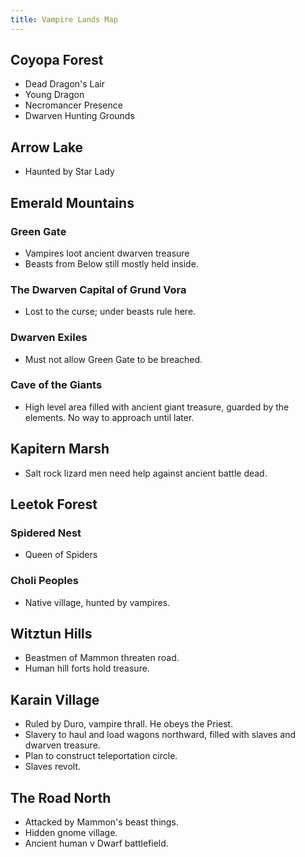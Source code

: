 ```yaml
---
title: Vampire Lands Map
---
```

## Coyopa Forest
- Dead Dragon's Lair
- Young Dragon
- Necromancer Presence
- Dwarven Hunting Grounds

## Arrow Lake
- Haunted by Star Lady

## Emerald Mountains
### Green Gate
- Vampires loot ancient dwarven treasure
- Beasts from Below still mostly held inside.
### The Dwarven Capital of Grund Vora
- Lost to the curse; under beasts rule here.
### Dwarven Exiles
- Must not allow Green Gate to be breached.
### Cave of the Giants
- High level area filled with ancient giant treasure, guarded by the elements. No way to approach until later.

## Kapitern Marsh
- Salt rock lizard men need help against ancient battle dead.

## Leetok Forest
### Spidered Nest
- Queen of Spiders
### Choli Peoples
- Native village, hunted by vampires.

## Witztun Hills
- Beastmen of Mammon threaten road.
- Human hill forts hold treasure.

## Karain Village
- Ruled by Duro, vampire thrall. He obeys the Priest.
- Slavery to haul and load wagons northward, filled with slaves and dwarven treasure.
- Plan to construct teleportation circle.
- Slaves revolt.

## The Road North
- Attacked by Mammon's beast things.
- Hidden gnome village.
- Ancient human v Dwarf battlefield.

